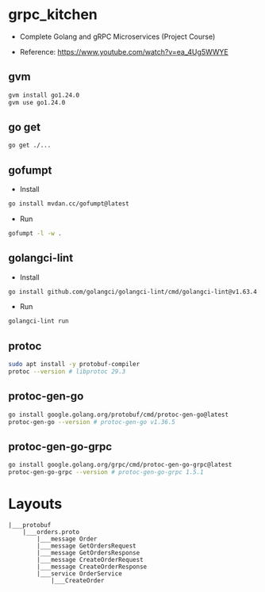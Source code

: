 # grpc_kitchen

- Complete Golang and gRPC Microservices (Project Course)

- Reference: https://www.youtube.com/watch?v=ea_4Ug5WWYE

## gvm

```sh
gvm install go1.24.0
gvm use go1.24.0
```

## go get

```sh
go get ./...
```

## gofumpt

- Install

```sh
go install mvdan.cc/gofumpt@latest
```

- Run

```sh
gofumpt -l -w .
```

## golangci-lint

- Install

```sh
go install github.com/golangci/golangci-lint/cmd/golangci-lint@v1.63.4
```

- Run

```sh
golangci-lint run
```

## protoc

```sh
sudo apt install -y protobuf-compiler
protoc --version # libprotoc 29.3
```

## protoc-gen-go

```sh
go install google.golang.org/protobuf/cmd/protoc-gen-go@latest
protoc-gen-go --version # protoc-gen-go v1.36.5
```

## protoc-gen-go-grpc

```sh
go install google.golang.org/grpc/cmd/protoc-gen-go-grpc@latest
protoc-gen-go-grpc --version # protoc-gen-go-grpc 1.5.1
```

# Layouts
```
|___protobuf
    |___orders.proto
        |___message Order
        |___message GetOrdersRequest
        |___message GetOrdersResponse
        |___message CreateOrderRequest
        |___message CreateOrderResponse
        |___service OrderService
            |___CreateOrder
```
